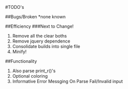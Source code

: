 #TODO's

##Bugs/Broken
*none known

##Efficiency
###Next to Change!
1. Remove all the clear boths
2. Remove jquery dependence
3. Consolidate builds into single file
4. Minify!

##Functionality
1. Also parse print_r()'s
2. Optional coloring
3. Informative Error Messging On Parse Fail/Invalid input